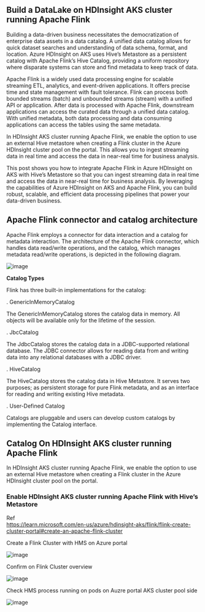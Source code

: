 ## Build a DataLake on HDInsight AKS cluster running Apache Flink

Building a data-driven business necessitates the democratization of enterprise data assets in a data catalog. A unified data catalog allows for quick dataset searches and understanding of data schema, format, and location. Azure HDInsight on AKS uses Hive’s Metastore as a persistent catalog with Apache Flink’s Hive Catalog, providing a uniform repository where disparate systems can store and find metadata to keep track of data.

Apache Flink is a widely used data processing engine for scalable streaming ETL, analytics, and event-driven applications. It offers precise time and state management with fault tolerance. Flink can process both bounded streams (batch) and unbounded streams (stream) with a unified API or application. After data is processed with Apache Flink, downstream applications can access the curated data through a unified data catalog. With unified metadata, both data processing and data consuming applications can access the tables using the same metadata.

In HDInsight AKS cluster running Apache Flink, we enable the option to use an external Hive metastore when creating a Flink cluster in the Azure HDInsight cluster pool on the portal. This allows you to ingest streaming data in real time and access the data in near-real time for business analysis.

This post shows you how to integrate Apache Flink in Azure HDInsight on AKS with Hive’s Metastore so that you can ingest streaming data in real time and access the data in near-real time for business analysis. By leveraging the capabilities of Azure HDInsight on AKS and Apache Flink, you can build robust, scalable, and efficient data processing pipelines that power your data-driven business.

## Apache Flink connector and catalog architecture

Apache Flink employs a connector for data interaction and a catalog for metadata interaction. The architecture of the Apache Flink connector, which handles data read/write operations, and the catalog, which manages metadata read/write operations, is depicted in the following diagram.

![image](https://github.com/Baiys1234/hdinsight-aks/assets/35547706/a53831b7-98d7-4bd0-97ac-caf421634883)

**Catalog Types**

Flink has three built-in implementations for the catalog: <br>

. GenericInMemoryCatalog <br>

The GenericInMemoryCatalog stores the catalog data in memory.  All objects will be available only for the lifetime of the session.

. JbcCatalog <br>

The JdbcCatalog stores the catalog data in a JDBC-supported relational database. 
The JDBC connector allows for reading data from and writing data into any relational databases with a JDBC driver.

. HiveCatalog <br>

The HiveCatalog stores the catalog data in Hive Metastore. 
It serves two purposes; as persistent storage for pure Flink metadata, and as an interface for reading and writing existing Hive metadata.

. User-Defined Catalog <br>

Catalogs are pluggable and users can develop custom catalogs by implementing the Catalog interface.

## Catalog On HDInsight AKS cluster running Apache Flink <br>

In HDInsight AKS cluster running Apache Flink, we enable the option to use an external Hive metastore when creating a Flink cluster in the Azure HDInsight cluster pool on the portal. 

### Enable HDInsight AKS cluster running Apache Flink with Hive’s Metastore

Ref <br>
https://learn.microsoft.com/en-us/azure/hdinsight-aks/flink/flink-create-cluster-portal#create-an-apache-flink-cluster

Create a Flink Cluster with HMS on Azure portal <br>

![image](https://github.com/Baiys1234/hdinsight-aks/assets/35547706/69553231-6454-4b50-a459-08cf26a10dba)

Confirm on Flink Cluster overview  <br>

![image](https://github.com/Baiys1234/hdinsight-aks/assets/35547706/5eea41fd-e788-4b2f-aa73-f940c306f94f)

Check HMS process running on pods on Auzre portal AKS cluster pool side  <br>

![image](https://github.com/Baiys1234/hdinsight-aks/assets/35547706/6ecc8e52-5290-4870-a952-742e1ddfa89a)












